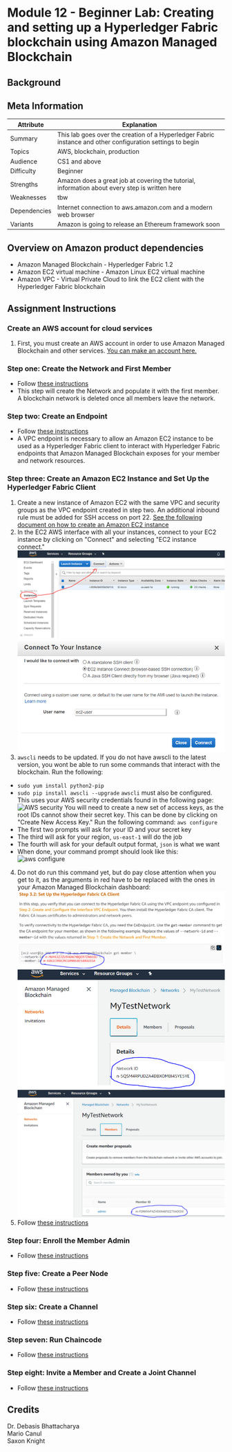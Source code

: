 # Module 12 - Beginner Lab: Creating and setting up a Hyperledger Fabric blockchain using Amazon Managed Blockchain

## Background

## Meta Information
| Attribute | Explanation |
| - | - |
| Summary | This lab goes over the creation of a Hyperledger Fabric instance and other configuration settings to begin |
| Topics | AWS, blockchain, production |
| Audience | CS1 and above |
| Difficulty | Beginner |
| Strengths | Amazon does a great job at covering the tutorial, information about every step is written here |
| Weaknesses | tbw |
| Dependencies | Internet connection to aws.amazon.com and a modern web browser |
| Variants | Amazon is going to release an Ethereum framework soon |

## Overview on Amazon product dependencies
* Amazon Managed Blockchain - Hyperledger Fabric 1.2 
* Amazon EC2 virtual machine - Amazon Linux EC2 virtual machine
* Amazon VPC - Virtual Private Cloud to link the EC2 client with the Hyperledger Fabric blockchain

## Assignment Instructions
### Create an AWS account for cloud services
1. First, you must create an AWS account in order to use Amazon Managed Blockchain and other services. [You can make an account here.](https://aws.amazon.com/resources/create-account/)

### Step one: Create the Network and First Member
* Follow [these instructions](https://docs.aws.amazon.com/managed-blockchain/latest/managementguide/get-started-create-network.html)
* This step will create the Network and populate it with the first member. A blockchain network is deleted once all members leave the network.

### Step two: Create an Endpoint
* Follow [these instructions](https://docs.aws.amazon.com/managed-blockchain/latest/managementguide/get-started-create-endpoint.html)
* A VPC endpoint is necessary to allow an Amazon EC2 instance to be used as a Hyperledger Fabric client to interact with Hyperledger Fabric endpoints that Amazon Managed Blockchain exposes for your member and network resources. 

### Step three: Create an Amazon EC2 Instance and Set Up the Hyperledger Fabric Client
1. Create a new instance of Amazon EC2 with the same VPC and security groups as the VPC endpoint created in step two. An additional inbound rule must be added for SSH access on port 22. [See the following document on how to create an Amazon EC2 instance](https://docs.aws.amazon.com/efs/latest/ug/gs-step-one-create-ec2-resources.html)
2. In the EC2 AWS interface with all your instances, connect to your EC2 instance by clicking on "Connect" and selecting "EC2 instance connect."
![EC2 connect](/res/EC2_connect.PNG)
![EC2 SSH](/res/EC2_SSH.PNG)
3. `awscli` needs to be updated. If you do not have awscli to the latest version, you wont be able to run some commands that interact with the blockchain. Run the following:
* ``sudo yum install python2-pip``
* ``sudo pip install awscli --upgrade``
`awscli` must also be configured. This uses your AWS security credentials found in the following page:
![AWS security](access_keys.PNG)
You will need to create a new set of access keys, as the root IDs cannot show their secret key. This can be done by clicking on "Create New Access Key." Run the following command:
``aws configure``
* The first two prompts will ask for your ID and your secret key
* The third will ask for your region, `us-east-1` will do the job
* The fourth will ask for your default output format, `json` is what we want
* When done, your command prompt should look like this:
![aws configure](aws_configure.PNG)
4. Do not do run this command yet, but do pay close attention when you get to it, as the arguments in red have to be replaced with the ones in your Amazon Managed Blockchain dashboard:
![args_attention](/res/args_attention.PNG)
![n_arg](/res/n_arg.PNG)
![m_arg](/res/m_arg.PNG)
5. Follow [these instructions](https://docs.aws.amazon.com/managed-blockchain/latest/managementguide/get-started-create-client.html)
### Step four: Enroll the Member Admin
* Follow [these instructions](https://docs.aws.amazon.com/managed-blockchain/latest/managementguide/get-started-enroll-admin.html)

### Step five: Create a Peer Node
* Follow [these instructions](https://docs.aws.amazon.com/managed-blockchain/latest/managementguide/get-started-create-peer-node.html)

### Step six: Create a Channel
* Follow [these instructions](https://docs.aws.amazon.com/managed-blockchain/latest/managementguide/get-started-create-channel.html)

### Step seven: Run Chaincode
* Follow [these instructions](https://docs.aws.amazon.com/managed-blockchain/latest/managementguide/get-started-chaincode.html)

### Step eight: Invite a Member and Create a Joint Channel
* Follow [these instructions](https://docs.aws.amazon.com/managed-blockchain/latest/managementguide/get-started-joint-channel.html)


## Credits
Dr. Debasis Bhattacharya  
Mario Canul  
Saxon Knight  

